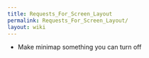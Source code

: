 ```yaml
---
title: Requests_For_Screen_Layout
permalink: Requests_For_Screen_Layout/
layout: wiki
---
```


-   Make minimap something you can turn off

